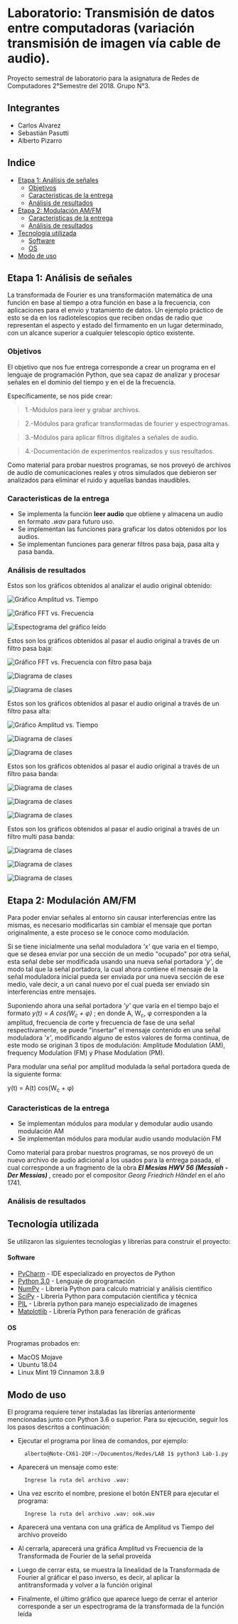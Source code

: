 # Laboratorio: Transmisión de datos entre computadoras (variación transmisión de imagen vía cable de audio).

Proyecto semestral de laboratorio para la asignatura de Redes de Computadores 2°Semestre del 2018. Grupo N°3.

## Integrantes
- Carlos Alvarez
- Sebastián Pasutti
- Alberto Pizarro

## Indice
 
- [Etapa 1: Análisis  de señales](#etapa-1-an%C3%A1lisis--de-se%C3%B1ales)
  - [Objetivos](#objetivos)
  - [Caracteristicas de la entrega](#caracteristicas-de-la-entrega)
  - [Análisis de resultados](#an%C3%A1lisis-de-resultados)
- [Etapa 2: Modulación AM/FM](#etapa-2-modulaci%C3%B3n-amfm)
  - [Caracteristicas de la entrega](#caracteristicas-de-la-entrega-1)
  - [Análisis de resultados](#an%C3%A1lisis-de-resultados-1)
- [Tecnología utilizada](#tecnolog%C3%ADa-utilizada)
    - [Software](#software)
    - [OS](#os)
- [Modo de uso](#modo-de-uso)

## Etapa 1: Análisis  de señales

La transformada de Fourier es una transformación matemática de una función en base al tiempo a otra función en base a
la frecuencia, con aplicaciones para el envío y tratamiento de datos. Un ejemplo práctico de esto se da en los 
radiotelescopios que reciben ondas de radio que representan el aspecto y estado del firmamento en un lugar determinado,
con un alcance superior a cualquier telescopio óptico existente.

### Objetivos
El objetivo que nos fue entrega corresponde a crear un programa en el lenguaje de programación Python, que sea capaz 
de analizar y procesar señales en el dominio del tiempo y en el de la frecuencia.

Específicamente, se nos pide crear:
>1.-Módulos para leer y grabar archivos.

>2.-Módulos para graficar transformadas de fourier y espectrogramas.

>3.-Módulos para aplicar filtros digitales a señales de audio.

>4.-Documentación de experimentos realizados y sus resultados.

Como material para probar nuestros programas, se nos proveyó de archivos de audio de comunicaciones reales y otros 
simulados que debieron ser analizados para eliminar el ruido y aquellas bandas inaudibles.

### Caracteristicas de la entrega
  - Se implementa la función **leer audio** que obtiene y almacena un audio en formato *.wav* para futuro uso.
  - Se implementan las funciones para graficar los datos obtenidos por los audios.
  - Se implementan funciones para generar filtros pasa baja, pasa alta y pasa banda.

### Análisis de resultados

Estos son los gráficos obtenidos al analizar el audio original obtenido:

![Gráfico Amplitud vs. Tiempo](Images/Etapa1/Prueba_A_1.png)

![Gráfico FFT vs. Frecuencia ](Images/Etapa1/Prueba_A_2.png)

![Espectograma del gráfico leído](Images/Etapa1/Prueba_A_3.png)

Estos son los gráficos obtenidos al pasar el audio original a través de un filtro pasa baja:

![Gráfico FFT vs. Frecuencia con filtro pasa baja](Images/Etapa1/Prueba_A_f_baja_1.png)

![Diagrama de clases](Images/Etapa1/Prueba_A_f_baja_2.png)

![Diagrama de clases](Images/Etapa1/Prueba_A_f_baja_3.png)

Estos son los gráficos obtenidos al pasar el audio original a través de un filtro pasa alta:

![Gráfico Amplitud vs. Tiempo](Images/Etapa1/Prueba_A_f_alta_1.png)

![Diagrama de clases](Images/Etapa1/Prueba_A_f_alta_2.png)

![Diagrama de clases](Images/Etapa1/Prueba_A_f_alta_3.png)

Estos son los gráficos obtenidos al pasar el audio original a través de un filtro pasa banda:

![Diagrama de clases](Images/Etapa1/Prueba_A_f_band_1.png)

![Diagrama de clases](Images/Etapa1/Prueba_A_f_band_2.png)

![Diagrama de clases](Images/Etapa1/Prueba_A_f_band_3.png)

Estos son los gráficos obtenidos al pasar el audio original a través de un filtro multi pasa banda:

![Diagrama de clases](Images/Etapa1/Prueba_A_f_band_4.png)

![Diagrama de clases](Images/Etapa1/Prueba_A_f_band_5.png)

![Diagrama de clases](Images/Etapa1/Prueba_A_f_band_6.png)


## Etapa 2: Modulación AM/FM

Para poder enviar señales al entorno sin causar interferencias entre las mismas, es necesario modificarlas sin 
cambiar el mensaje que portan originalmente, a este proceso se le conoce como modulación. 

Si se tiene inicialmente una señal moduladora <em>'x'</em> que varia en el tiempo, que se desea enviar por una sección 
de un medio "ocupado" por otra señal, esta señal debe ser modificada usando una nueva señal portadora <em>'y'</em>, de
modo tal que la señal portadora, la cual ahora contiene el mensaje de la señal moduladora inicial pueda ser enviada por una nueva
sección de ese medio, vale decir, a un canal nuevo por el cual pueda ser enviado sin interferencias entre mensajes.

Suponiendo ahora una señal portadora <em>'y'</em> que varia en el tiempo bajo el formato <em>  y(t) = A cos(W<sub>c</sub> + 	&phi;) </em>   ; en donde A, W<sub>c</sub>, &phi; corresponden a la amplitud, 
frecuencia de corte y frecuencia de fase de una señal respectivamente, se puede "insertar" el mensaje contenido en una señal
moduladora <em>'x'</em>, modificando alguno de estos valores de forma continua, de este modo se originan 3 tipos de 
modulación: Amplitude Modulation (AM), frequency Modulation (FM) y Phase Modulation (PM).

Para modular una señal por amplitud modulada la señal portadora queda de la siguiente forma:

y(t) = A(t) cos(W<sub>c</sub> + 	&phi;) </em>   

   


### Caracteristicas de la entrega
  - Se implementan módulos para modular y demodular audio usando modulación AM
  - Se implementan módulos para modular audio usando modulación FM

Como material para probar nuestros programas, se nos proveyó de un nuevo archivo de audio adicional a los usados
para la entrega pasada, el cual corresponde a un fragmento de la obra **<em>El Mesías HWV 56 (Messiah - Der Messias)
</em>**, creado por el compositor <em>Georg Friedrich Händel</em> en el año 1741.

### Análisis de resultados

## Tecnología utilizada
Se utilizaron las siguientes tecnologías y librerías para construir el proyecto:

#### Software
* [PyCharm](https://www.jetbrains.com/pycharm/download/#section=linux) - IDE especializado en proyectos de Python
* [Python 3.0](https://www.python.org/download/releases/3.0/)  - Lenguaje de programación
* [NumPy](http://www.numpy.org/)   - Librería Python para calculo matricial y análisis cientifico
* [SciPy](https://www.scipy.org/) - Librería Python para computación científica y técnica
* [PIL](https://pypi.org/project/PIL/) - Librería python para manejo especializado de imagenes
* [Matplotlib](https://matplotlib.org/) - Librería Python para feneración de gráficas

#### OS


Programas probados en:
* MacOS Mojave
* Ubuntu 18.04
* Linux Mint 19 Cinnamon 3.8.9


## Modo de uso

El programa requiere tener instaladas las librerías anteriormente mencionadas junto con Python 3.6 o superior. Para su ejecución, seguir los los pasos descritos a continuación:

- Ejecutar el programa por línea de comandos, por ejemplo:

        alberto@Note-CX61-2QF:~/Documentos/Redes/LAB 1$ python3 Lab-1.py

- Aparecerá un mensaje como este:

        Ingrese la ruta del archivo .wav:

- Una vez escrito el nombre, presione el botón ENTER para ejecutar el programa:

        Ingrese la ruta del archivo .wav: ook.wav
- Aparecerá una ventana con una gráfica de Amplitud vs Tiempo del archivo proveído
- Al cerrarla, aparecerá una gráfica Amplitud vs Frecuencia de la Transformada de Fourier de la señal proveída
- Luego de cerrar esta, se muestra la linealidad de la Transformada de Fourier al gráficar el paso inverso, es decir, al aplicar la antitransformada y volver a la función original
- Finalmente, el último gráfico que aparece luego de cerrar el anterior corresponde a ser un espectrograma de la transformada de la función leída
